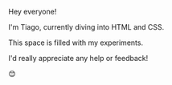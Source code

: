 Hey everyone!

I'm Tiago, currently diving into HTML and CSS.

This space is filled with my experiments.

I'd really appreciate any help or feedback!

😊
